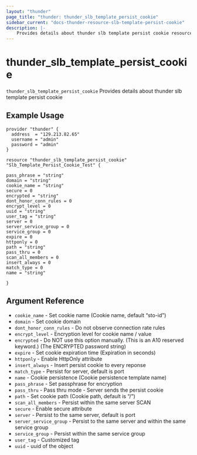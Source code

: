 ```yaml
---
layout: "thunder"
page_title: "thunder: thunder_slb_template_persist_cookie"
sidebar_current: "docs-thunder-resource-slb-template-persist-cookie"
description: |-
	Provides details about thunder slb template persist cookie resource for A10
---
```


# thunder\_slb\_template\_persist\_cookie

`thunder_slb_template_persist_cookie` Provides details about thunder slb template persist cookie
## Example Usage


```hcl
provider "thunder" {
  address  = "129.213.82.65"
  username = "admin"
  password = "admin"
}

resource "thunder_slb_template_persist_cookie" "Slb_Template_Persist_Cookie_Test" {

pass_phrase = "string"
domain = "string"
cookie_name = "string"
secure = 0
encrypted = "string"
dont_honor_conn_rules = 0
encrypt_level = 0
uuid = "string"
user_tag = "string"
server = 0
server_service_group = 0
service_group = 0
expire = 0
httponly = 0
path = "string"
pass_thru = 0
scan_all_members = 0
insert_always = 0
match_type = 0
name = "string"
 
}
```

## Argument Reference

* `cookie_name` - Set cookie name (Cookie name, default “sto-id”)
* `domain` - Set cookie domain
* `dont_honor_conn_rules` - Do not observe connection rate rules
* `encrypt_level` - Encryption level for cookie name / value
* `encrypted` - Do NOT use this option manually. (This is an A10 reserved keyword.) (The ENCRYPTED password string)
* `expire` - Set cookie expiration time (Expiration in seconds)
* `httponly` - Enable HttpOnly attribute
* `insert_always` - Insert persist cookie to every reponse
* `match_type` - Persist for server, default is port
* `name` - Cookie persistence (Cookie persistence template name)
* `pass_phrase` - Set passphrase for encryption
* `pass_thru` - Pass thru mode - Server sends the persist cookie
* `path` - Set cookie path (Cookie path, default is “/”)
* `scan_all_members` - Persist within the same server SCAN
* `secure` - Enable secure attribute
* `server` - Persist to the same server, default is port
* `server_service_group` - Persist to the same server and within the same service group
* `service_group` - Persist within the same service group
* `user_tag` - Customized tag
* `uuid` - uuid of the object

